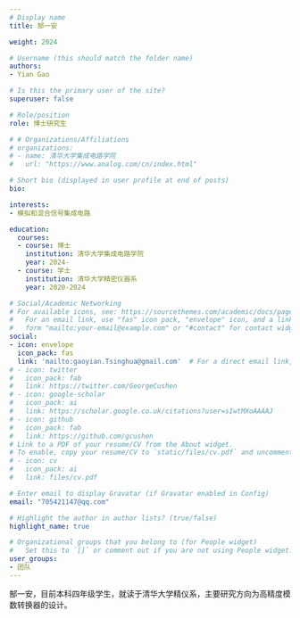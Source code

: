 ```yaml
---
# Display name
title: 郜一安

weight: 2024

# Username (this should match the folder name)
authors:
- Yian Gao

# Is this the primary user of the site?
superuser: false

# Role/position
role: 博士研究生

# # Organizations/Affiliations
# organizations:
# - name: 清华大学集成电路学院
#   url: "https://www.analog.com/cn/index.html"

# Short bio (displayed in user profile at end of posts)
bio: 

interests:
- 模拟和混合信号集成电路

education:
  courses:
  - course: 博士
    institution: 清华大学集成电路学院
    year: 2024-
  - course: 学士
    institution: 清华大学精密仪器系
    year: 2020-2024

# Social/Academic Networking
# For available icons, see: https://sourcethemes.com/academic/docs/page-builder/#icons
#   For an email link, use "fas" icon pack, "envelope" icon, and a link in the
#   form "mailto:your-email@example.com" or "#contact" for contact widget.
social:
- icon: envelope
  icon_pack: fas
  link: 'mailto:gaoyian.Tsinghua@gmail.com'  # For a direct email link, use "mailto:test@example.org".
# - icon: twitter
#   icon_pack: fab
#   link: https://twitter.com/GeorgeCushen
# - icon: google-scholar
#   icon_pack: ai
#   link: https://scholar.google.co.uk/citations?user=sIwtMXoAAAAJ
# - icon: github
#   icon_pack: fab
#   link: https://github.com/gcushen
# Link to a PDF of your resume/CV from the About widget.
# To enable, copy your resume/CV to `static/files/cv.pdf` and uncomment the lines below.
# - icon: cv
#   icon_pack: ai
#   link: files/cv.pdf

# Enter email to display Gravatar (if Gravatar enabled in Config)
email: "705421147@qq.com"

# Highlight the author in author lists? (true/false)
highlight_name: true

# Organizational groups that you belong to (for People widget)
#   Set this to `[]` or comment out if you are not using People widget.
user_groups:
- 团队
---
```


郜一安，目前本科四年级学生，就读于清华大学精仪系，主要研究方向为高精度模数转换器的设计。

